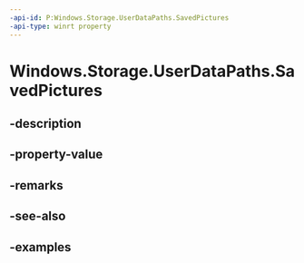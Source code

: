 ```yaml
---
-api-id: P:Windows.Storage.UserDataPaths.SavedPictures
-api-type: winrt property
---
```


<!-- Property syntax.
public string SavedPictures { get; }
-->

# Windows.Storage.UserDataPaths.SavedPictures

## -description

## -property-value

## -remarks

## -see-also

## -examples

